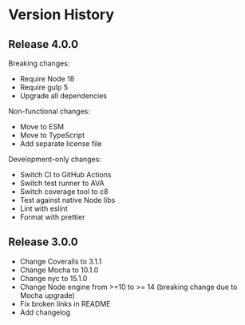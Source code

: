 # Version History

## Release 4.0.0

Breaking changes:

- Require Node 18
- Require gulp 5
- Upgrade all dependencies

Non-functional changes:

- Move to ESM
- Move to TypeScript
- Add separate license file

Development-only changes:

- Switch CI to GitHub Actions
- Switch test runner to AVA
- Switch coverage tool to c8
- Test against native Node libs
- Lint with eslint
- Format with prettier

## Release 3.0.0

- Change Coveralls to 3.1.1
- Change Mocha to 10.1.0
- Change nyc to 15.1.0
- Change Node engine from >=10 to >= 14 (breaking change due to Mocha upgrade)
- Fix broken links in README
- Add changelog
